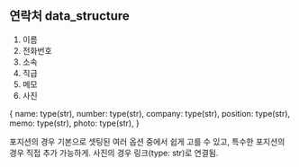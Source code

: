 ## 연락처 data_structure

1. 이름
2. 전화번호
3. 소속
4. 직급
5. 메모
6. 사진

{
  name: type(str),
  number: type(str),
  company: type(str),
  position: type(str),
  memo: type(str),
  photo: type(str),
}

포지션의 경우 기본으로 셋팅된 여러 옵션 중에서 쉽게 고를 수 있고, 특수한 포지션의 경우 직접 추가 가능하게.
사진의 경우 링크(type: str)로 연결됨.
